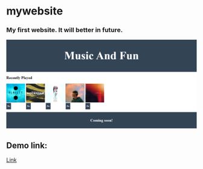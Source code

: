 # mywebsite
### My first website. It will better in future.

![](https://github.com/Sid672/mywebsite/blob/main/website_look.PNG)

## Demo link:
[Link](https://mywebsite.siddharthsing13.repl.co/)



